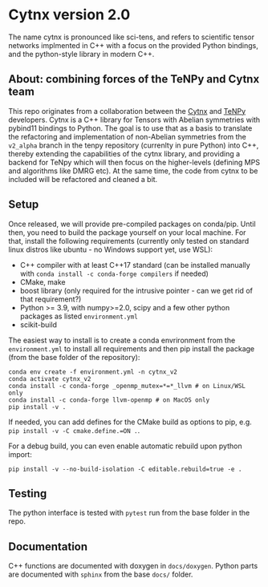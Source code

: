 # Cytnx version 2.0

The name cytnx is pronounced like sci-tens, and refers to scientific tensor networks implmented in C++ with a focus on the provided Python bindings, and the python-style library in modern C++.

## About: combining forces of the TeNPy and Cytnx team
This repo originates from a collaboration between the [Cytnx](https://github.com/cytnx-dev/cytnx) and [TeNPy](https://github.com/tenpy/tenpy) developers.
Cytnx is a C++ library for Tensors with Abelian symmetries with pybind11 bindings to Python. 
The goal is to use that as a basis to translate the refactoring and implementation of non-Abelian symmetries from the `v2_alpha` branch in the tenpy repository (currenlty in pure Python) into C++, thereby extending the capabilities of the cytnx library, and providing a backend for TeNpy which will then focus on the higher-levels (defining MPS and algorithms like DMRG  etc).
At the same time, the code from cytnx to be included will be refactored and cleaned a bit.

## Setup
Once released, we will provide pre-compiled packages on conda/pip. Until then, you need to build the package yourself on your local machine.
For that, install the following requirements (currently only tested on standard linux distros like ubuntu - no Windows support yet, use WSL):

- C++ compiler with at least C++17 standard  (can be installed manually with `conda install -c conda-forge compilers` if needed)
- CMake, make
- boost library (only required for the intrusive pointer - can we get rid of that requirement?)
- Python >= 3.9, with numpy>=2.0, scipy and a few other python packages as listed `environment.yml`
- scikit-build

The easiest way to install is to create a conda envrironment from the `environment.yml` to install all requirements
and then pip install the package (from the base folder of the repository):

```
conda env create -f environment.yml -n cytnx_v2
conda activate cytnx_v2
conda install -c conda-forge _openmp_mutex=*=*_llvm # on Linux/WSL only
conda install -c conda-forge llvm-openmp # on MacOS only
pip install -v .
```

If needed, you can add defines for the CMake build as options to pip, e.g. `pip install -v -C cmake.define.=ON .`.


For a debug build, you can even enable automatic rebuild upon python import:
```
pip install -v --no-build-isolation -C editable.rebuild=true -e .
```

## Testing
The python interface is tested with `pytest` run from the base folder in the repo.


## Documentation
C++ functions are documented with doxygen in `docs/doxygen`.
Python parts are documented with `sphinx` from the base `docs/` folder.


